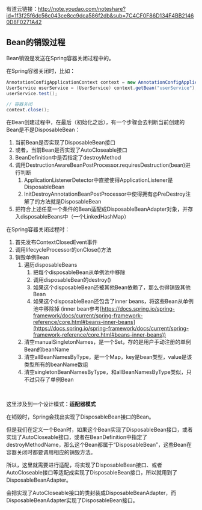 有道云链接：http://note.youdao.com/noteshare?id=1f3f25f6dc56c043ce8cc9dca586f2db&sub=7C4CF0F86D134F4BB21460D8F0271A42
​

## Bean的销毁过程


Bean销毁是发送在Spring容器关闭过程中的。
​

在Spring容器关闭时，比如：
```java
AnnotationConfigApplicationContext context = new AnnotationConfigApplicationContext(AppConfig.class);
UserService userService = (UserService) context.getBean("userService");
userService.test();

// 容器关闭
context.close();
```


在Bean创建过程中，在最后（初始化之后），有一个步骤会去判断当前创建的Bean是不是DisposableBean：

1. 当前Bean是否实现了DisposableBean接口
1. 或者，当前Bean是否实现了AutoCloseable接口
1. BeanDefinition中是否指定了destroyMethod
1. 调用DestructionAwareBeanPostProcessor.requiresDestruction(bean)进行判断
   1. ApplicationListenerDetector中直接使得ApplicationListener是DisposableBean
   1. InitDestroyAnnotationBeanPostProcessor中使得拥有@PreDestroy注解了的方法就是DisposableBean
5. 把符合上述任意一个条件的Bean适配成DisposableBeanAdapter对象，并存入disposableBeans中（一个LinkedHashMap）





在Spring容器关闭过程时：

1. 首先发布ContextClosedEvent事件
1. 调用lifecycleProcessor的onClose()方法
1. 销毁单例Bean
   1. 遍历disposableBeans
      1. 把每个disposableBean从单例池中移除
      1. 调用disposableBean的destroy()
      1. 如果这个disposableBean还被其他Bean依赖了，那么也得销毁其他Bean
      1. 如果这个disposableBean还包含了inner beans，将这些Bean从单例池中移除掉 (inner bean参考[https://docs.spring.io/spring-framework/docs/current/spring-framework-reference/core.html#beans-inner-beans](https://docs.spring.io/spring-framework/docs/current/spring-framework-reference/core.html#beans-inner-beans))
   2. 清空manualSingletonNames，是一个Set，存的是用户手动注册的单例Bean的beanName
   2. 清空allBeanNamesByType，是一个Map，key是bean类型，value是该类型所有的beanName数组
   2. 清空singletonBeanNamesByType，和allBeanNamesByType类似，只不过只存了单例Bean

**​**

这里涉及到一个设计模式：**适配器模式**


在销毁时，Spring会找出实现了DisposableBean接口的Bean。
​

但是我们在定义一个Bean时，如果这个Bean实现了DisposableBean接口，或者实现了AutoCloseable接口，或者在BeanDefinition中指定了destroyMethodName，那么这个Bean都属于“DisposableBean”，这些Bean在容器关闭时都要调用相应的销毁方法。


所以，这里就需要进行适配，将实现了DisposableBean接口、或者AutoCloseable接口等适配成实现了DisposableBean接口，所以就用到了DisposableBeanAdapter。


会把实现了AutoCloseable接口的类封装成DisposableBeanAdapter，而DisposableBeanAdapter实现了DisposableBean接口。
